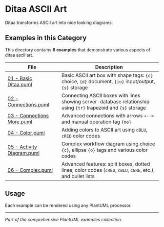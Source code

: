 # Ditaa ASCII Art

Ditaa transforms ASCII art into nice looking diagrams.

## Examples in this Category

This directory contains **6 examples** that demonstrate various aspects of ditaa ascii art.

| File | Description |
|------|-------------|
| [01 - Basic Ditaa.puml](01%20-%20Basic%20Ditaa.puml) | Basic ASCII art box with shape tags: `{c}` choice, `{d}` document, `{io}` input/output, `{s}` storage |
| [02 - Connections.puml](02%20-%20Connections.puml) | Connecting ASCII boxes with lines showing server-database relationship using `{tr}` trapezoid and `{s}` storage |
| [03 - Connections More.puml](03%20-%20Connections%20More.puml) | Advanced connections with arrows `+-->` and manual operation tag `{mo}` |
| [04 - Color.puml](04%20-%20Color.puml) | Adding colors to ASCII art using `cBLU`, `cRED` color codes |
| [05 - Activity Diagram.puml](05%20-%20Activity%20Diagram.puml) | Complex workflow diagram using choice `{c}`, ellipse `{o}` tags and various color codes |
| [06 - Complex.puml](06%20-%20Complex.puml) | Advanced features: split boxes, dotted lines, color codes (`cRED`, `cBLU`, `cGRE`, etc.), and bullet lists |

## Usage

Each example can be rendered using any PlantUML processor.

---

*Part of the comprehensive PlantUML examples collection.*
